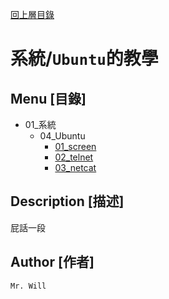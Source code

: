 [回上層目錄](../README.md)

# 系統/`Ubuntu`的教學

## **Menu [目錄]**
+ 01_系統
    + 04_Ubuntu
        + [01_screen](01_screen.md)
        + [02_telnet](02_telnet.md)
        + [03_netcat](03_netcat.md)

## **Description [描述]**
屁話一段

## **Author [作者]**
`Mr. Will`
